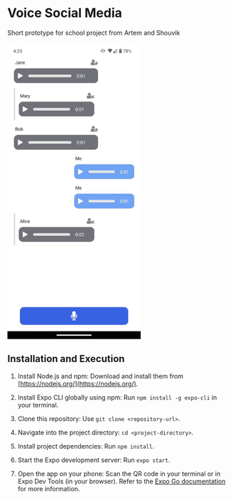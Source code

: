 # Voice Social Media
Short prototype for school project from Artem and Shouvik

<img src="image.jpg" width="300">

## Installation and Execution

1. Install Node.js and npm: Download and install them from [https://nodejs.org/](https://nodejs.org/).

2. Install Expo CLI globally using npm: Run `npm install -g expo-cli` in your terminal.

3. Clone this repository: Use `git clone <repository-url>`.

4. Navigate into the project directory: `cd <project-directory>`.

5. Install project dependencies: Run `npm install`.

6. Start the Expo development server: Run `expo start`.

7. Open the app on your phone: Scan the QR code in your terminal or in Expo Dev Tools (in your browser). Refer to the [Expo Go documentation](https://docs.expo.dev/get-started/expo-go/) for more information.
